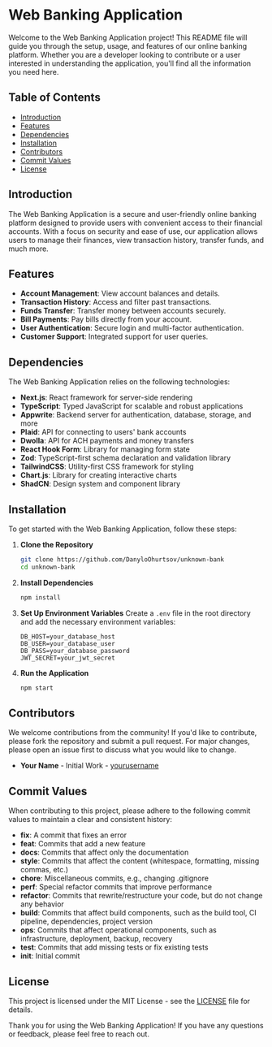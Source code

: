 # Web Banking Application

Welcome to the Web Banking Application project! This README file will guide you through the setup, usage, and features of our online banking platform. Whether you are a developer looking to contribute or a user interested in understanding the application, you'll find all the information you need here.

## Table of Contents

- [Introduction](#introduction)
- [Features](#features)
- [Dependencies](#dependencies)
- [Installation](#installation)
- [Contributors](#contributors)
- [Commit Values](#commit-values)
- [License](#license)

## Introduction

The Web Banking Application is a secure and user-friendly online banking platform designed to provide users with convenient access to their financial accounts. With a focus on security and ease of use, our application allows users to manage their finances, view transaction history, transfer funds, and much more.

## Features

- **Account Management**: View account balances and details.
- **Transaction History**: Access and filter past transactions.
- **Funds Transfer**: Transfer money between accounts securely.
- **Bill Payments**: Pay bills directly from your account.
- **User Authentication**: Secure login and multi-factor authentication.
- **Customer Support**: Integrated support for user queries.

## Dependencies

The Web Banking Application relies on the following technologies:
- **Next.js**: React framework for server-side rendering
- **TypeScript**: Typed JavaScript for scalable and robust applications
- **Appwrite**: Backend server for authentication, database, storage, and more
- **Plaid**: API for connecting to users' bank accounts
- **Dwolla**: API for ACH payments and money transfers
- **React Hook Form**: Library for managing form state
- **Zod**: TypeScript-first schema declaration and validation library
- **TailwindCSS**: Utility-first CSS framework for styling
- **Chart.js**: Library for creating interactive charts
- **ShadCN**: Design system and component library

## Installation

To get started with the Web Banking Application, follow these steps:

1. **Clone the Repository**
    ```bash
    git clone https://github.com/DanyloOhurtsov/unknown-bank
    cd unknown-bank
    ```

2. **Install Dependencies**
    ```bash
    npm install
    ```

3. **Set Up Environment Variables**
    Create a `.env` file in the root directory and add the necessary environment variables:
    ```
    DB_HOST=your_database_host
    DB_USER=your_database_user
    DB_PASS=your_database_password
    JWT_SECRET=your_jwt_secret
    ```

4. **Run the Application**
    ```bash
    npm start
    ```

## Contributors

We welcome contributions from the community! If you'd like to contribute, please fork the repository and submit a pull request. For major changes, please open an issue first to discuss what you would like to change.

- **Your Name** - Initial Work - [yourusername](https://github.com/yourusername)

## Commit Values

When contributing to this project, please adhere to the following commit values to maintain a clear and consistent history:

- **fix**: A commit that fixes an error
- **feat**: Commits that add a new feature
- **docs**: Commits that affect only the documentation
- **style**: Commits that affect the content (whitespace, formatting, missing commas, etc.)
- **chore**: Miscellaneous commits, e.g., changing .gitignore
- **perf**: Special refactor commits that improve performance
- **refactor**: Commits that rewrite/restructure your code, but do not change any behavior
- **build**: Commits that affect build components, such as the build tool, CI pipeline, dependencies, project version
- **ops**: Commits that affect operational components, such as infrastructure, deployment, backup, recovery
- **test**: Commits that add missing tests or fix existing tests
- **init**: Initial commit

## License

This project is licensed under the MIT License - see the [LICENSE](https://github.com/DanyloOhurtsov/nota-bank/blob/master/LICENSE.txt) file for details.

Thank you for using the Web Banking Application! If you have any questions or feedback, please feel free to reach out.
